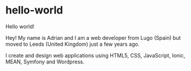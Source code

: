 # hello-world

Hello world! 

Hey! 
My name is Adrian and I am a web developer from Lugo (Spain) but moved to Leeds (United Kingdom) just a few years ago.

I create and design web applications using HTML5, CSS, JavaScript, Ionic, MEAN, Symfony and Wordpress.
